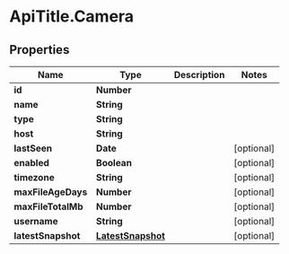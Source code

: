 # ApiTitle.Camera

## Properties

Name | Type | Description | Notes
------------ | ------------- | ------------- | -------------
**id** | **Number** |  | 
**name** | **String** |  | 
**type** | **String** |  | 
**host** | **String** |  | 
**lastSeen** | **Date** |  | [optional] 
**enabled** | **Boolean** |  | [optional] 
**timezone** | **String** |  | [optional] 
**maxFileAgeDays** | **Number** |  | [optional] 
**maxFileTotalMb** | **Number** |  | [optional] 
**username** | **String** |  | [optional] 
**latestSnapshot** | [**LatestSnapshot**](LatestSnapshot.md) |  | [optional] 


